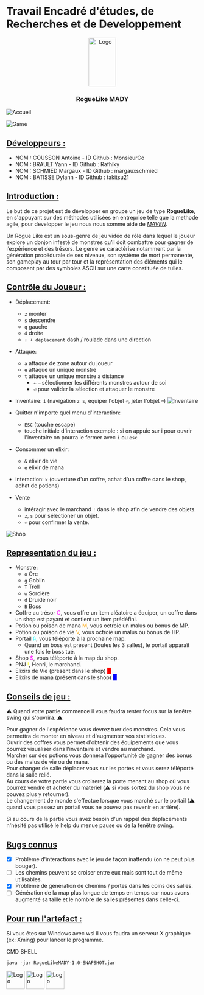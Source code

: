 # Travail Encadré d'études, de Recherches et de Developpement

<p align="center">
  <a href="https://example.com/">
    <img src="https://i.imgur.com/cEn7FNa.png" alt="Logo" width=72 height=128>
  </a>

<h3 align="center">RogueLike MADY</h3>

![Accueil](https://i.imgur.com/hTDKKex.png)

![Game](https://i.imgur.com/wMwNcCK.png)

## <u>Développeurs :</u>

- NOM : COUSSON Antoine - ID Github : MonsieurCo
- NOM : BRAULT Yann - ID Github : Rafhiky
- NOM : SCHMIED Margaux - ID Github : margauxschmied
- NOM : BATISSE Dylann - ID Github : takitsu21

## <u>Introduction :</u>

Le but de ce projet est de développer en groupe un jeu de type <b>RogueLike</b>, en s'appuyant sur des méthodes
utilisées en entreprise telle que la methode agile, pour developper le jeu nous nous somme aidé
de <i>[MAVEN](https://maven.apache.org/).</i>

Un Rogue Like est un sous-genre de jeu vidéo de rôle dans lequel le joueur explore un donjon infesté de monstres qu’il
doit combattre pour gagner de l’expérience et des trésors. Le genre se caractérise notamment par la génération
procédurale de ses niveaux, son système de mort permanente, son gameplay au tour par tour et la représentation des
éléments qui le composent par des symboles ASCII sur une carte constituée de tuiles.

## <u>Contrôle du Joueur :</u>

- Déplacement:
    - `z` monter
    - `s` descendre
    - `q` gauche
    - `d` droite
    - `⇧ + déplacement` dash / roulade dans une direction
- Attaque:
    - `a` attaque de zone autour du joueur
    - `e` attaque un unique monstre
    - `t` attaque un unique monstre à distance
        - `←` `→` sélectionner les différents monstres autour de soi
        - `⏎` pour valider la sélection et attaquer le monstre

- Inventaire: `i` (navigation `z s`, équiper l'objet `⏎`, jeter l'objet `⌫`)
  ![Inventaire](https://i.imgur.com/6JurPRn.png)  

- Quitter n'importe quel menu d'interaction:
  - `ESC` (touche escape)
  - touche initiale d'interaction exemple : 
    si on appuie sur i pour ouvrir l'inventaire on pourra le fermer avec `i` ou `esc`

- Consommer un elixir:
  - `&` elixir de vie
  - `é` elixir de mana



- interaction: `x` (ouverture d'un coffre, achat d'un coffre dans le shop, achat de potions)

- Vente
    - intéragir avec le marchand `!` dans le shop afin de vendre des objets.
    - `z`, `s` pour sélectioner un objet.
    - `⏎` pour confirmer la vente.


![Shop](https://i.imgur.com/5kdfdIf.png)


## <u>Representation du jeu :</u>

- Monstre:
    - `o` Orc
    - `g` Goblin
    - `T` Troll
    - `w` Sorcière
    - `d` Druide noir
    - `B` Boss
- Coffre au trésor <span style="color:magenta">C</span>, vous offre un item aléatoire a équiper, un coffre dans un shop est payant et contient un item prédéfini.
- Potion ou poison de mana <span style="color:orange">M</span>, vous octroie un malus ou bonus de MP.
- Potion ou poison de vie <span style="color:orange">V</span>, vous octroie un malus ou bonus de HP.
- Portail <span style="color:cyan">§</span>, vous téléporte à la prochaine map.
    - Quand un boss est présent (toutes les 3 salles), le portail apparaît une fois le
    boss tué.
- Shop <span style="color:magenta">$</span>, vous téléporte à la map du shop.
- PNJ <span style="color:yellow">!</span>, Henri, le marchand.
- Elixirs de Vie (présent dans le shop) <span style="background-color:red;color:red">C</span>
- Elixirs de mana (présent dans le shop) <span style="background-color:blue;color:blue;">C</span>


## <u>Conseils de jeu :</u>

⚠️ Quand votre partie commence il vous faudra rester focus sur la fenêtre swing qui s'ouvrira. ⚠️

Pour gagner de l'expérience vous devrez tuer des monstres. Cela vous permettra de monter en niveau et d'augmenter vos statistiques. \
Ouvrir des coffres vous permet d'obtenir des équipements que vous pourrez visualiser dans l'inventaire et vendre au marchand. \
Marcher sur des potions vous donnera l'opportunité de gagner des bonus ou des malus de vie ou de mana. \
Pour changer de salle déplacer vous sur les portes et vous serez téléporté dans la salle relié.\
Au cours de votre partie vous croiserez la porte menant au shop où vous pourrez vendre et acheter du materiel (⚠️ si vous sortez du shop vous ne pouvez plus y retourner). \
Le changement de monde s'effectue lorsque vous marché sur le portail (⚠️ quand vous passez un portail vous ne pouvez pas revenir en arrière).

Si au cours de la partie vous avez besoin d'un rappel des déplacements n'hésité pas utilisé le help du menue pause ou de la fenêtre swing.

## <u>Bugs connus</u>

- [X] Problème d'interactions avec le jeu de façon inattendu (on ne peut plus bouger).
- [ ] Les chemins peuvent se croiser entre eux mais sont tout de même utilisables.
- [X] Problème de génération de chemins / portes dans les coins des salles.
- [ ] Génération de la map plus longue de temps en temps car nous avons augmenté sa taille et le nombre de salles présentes dans celle-ci.

## <u>Pour run l'artefact : </u>

Si vous êtes sur Windows avec wsl il vous faudra un serveur X graphique (ex: Xming) pour lancer le programme.

CMD SHELL

```shell
java -jar RogueLikeMADY-1.0-SNAPSHOT.jar
```

<img src="https://i.imgur.com/d9cDliK.png" alt="Logo" width=48 height=48> <img src="https://i.imgur.com/fliRMaY.png" alt="Logo" width=48 height=48> <img src="https://i.imgur.com/zaCLOhf.png" alt="Logo" width=48 height=48>



